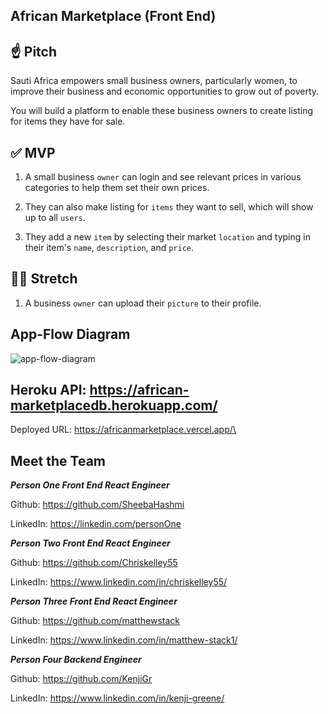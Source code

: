 ## African Marketplace (Front End)

## ☝️ **Pitch**

Sauti Africa empowers small business owners, particularly women, to improve their business and economic opportunities to grow out of poverty. 

You will build a platform to enable these business owners to create listing for items they have for sale. 

## ✅  **MVP**

1. A small business `owner` can login and see relevant prices in various categories to help them set their own prices.

2. They can also make listing for `items` they want to sell, which will show up to all `users`.

3. They add a new `item` by selecting their market `location` and typing in their item's `name`, `description`, and `price`.

## 🏃‍♀️ **Stretch**

1. A business `owner` can upload their `picture` to their profile.

## App-Flow Diagram
 ![app-flow-diagram](./assets/Flow-diagram)

## Heroku API: https://african-marketplacedb.herokuapp.com/

Deployed URL: https://africanmarketplace.vercel.app/\

## Meet the Team 

***Person One 
Front End React Engineer***

Github: https://github.com/SheebaHashmi

LinkedIn: https://linkedin.com/personOne


***Person Two 
Front End React Engineer***

Github: https://github.com/Chriskelley55

LinkedIn: https://www.linkedin.com/in/chriskelley55/


***Person Three 
Front End React Engineer***

Github: https://github.com/matthewstack

LinkedIn: https://www.linkedin.com/in/matthew-stack1/

***Person Four 
Backend Engineer***

Github: https://github.com/KenjiGr

LinkedIn: https://www.linkedin.com/in/kenji-greene/
